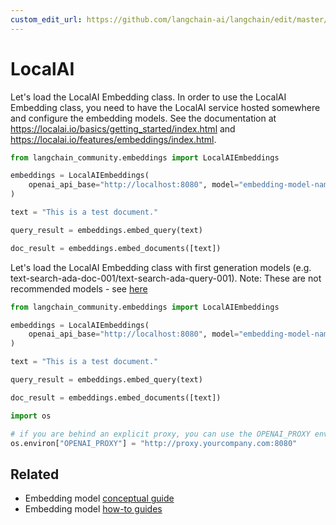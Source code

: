 ```yaml
---
custom_edit_url: https://github.com/langchain-ai/langchain/edit/master/docs/docs/integrations/text_embedding/localai.ipynb
---
```

# LocalAI

Let's load the LocalAI Embedding class. In order to use the LocalAI Embedding class, you need to have the LocalAI service hosted somewhere and configure the embedding models. See the documentation at https://localai.io/basics/getting_started/index.html and https://localai.io/features/embeddings/index.html.


```python
from langchain_community.embeddings import LocalAIEmbeddings
```


```python
embeddings = LocalAIEmbeddings(
    openai_api_base="http://localhost:8080", model="embedding-model-name"
)
```


```python
text = "This is a test document."
```


```python
query_result = embeddings.embed_query(text)
```


```python
doc_result = embeddings.embed_documents([text])
```

Let's load the LocalAI Embedding class with first generation models (e.g. text-search-ada-doc-001/text-search-ada-query-001). Note: These are not recommended models - see [here](https://platform.openai.com/docs/guides/embeddings/what-are-embeddings)


```python
from langchain_community.embeddings import LocalAIEmbeddings
```


```python
embeddings = LocalAIEmbeddings(
    openai_api_base="http://localhost:8080", model="embedding-model-name"
)
```


```python
text = "This is a test document."
```


```python
query_result = embeddings.embed_query(text)
```


```python
doc_result = embeddings.embed_documents([text])
```


```python
import os

# if you are behind an explicit proxy, you can use the OPENAI_PROXY environment variable to pass through
os.environ["OPENAI_PROXY"] = "http://proxy.yourcompany.com:8080"
```


## Related

- Embedding model [conceptual guide](/docs/concepts/#embedding-models)
- Embedding model [how-to guides](/docs/how_to/#embedding-models)
